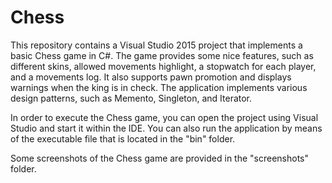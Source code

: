 # Chess

This repository contains a Visual Studio 2015 project that implements a basic Chess game in C#. The game
provides some nice features, such as different skins, allowed movements highlight, a stopwatch for
each player, and a movements log. It also supports pawn promotion and displays warnings when the king
is in check. The application implements various design patterns, such as Memento, Singleton, and Iterator.

In order to execute the Chess game, you can open the project using Visual Studio and start it
within the IDE. You can also run the application by means of the executable file that is located
in the "bin" folder.

Some screenshots of the Chess game are provided in the "screenshots" folder.
